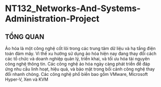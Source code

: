 # NT132_Networks-And-Systems-Administration-Project
## TỔNG QUAN
Ảo hóa là một công nghệ cốt lõi trong các trung tâm dữ liệu và hạ tầng điện toán đám mây. Vì thế xu hướng sử dụng ảo hóa hiện nay đang thay đổi cách các tổ chức và doanh nghiệp quản lý, triển khai, và tối ưu hóa tài nguyên công nghệ thông tin. Các công nghệ ảo hóa ngày càng phát triển để đáp ứng nhu cầu linh hoạt, hiệu quả, và bảo mật trong bối cảnh công nghệ thay đổi nhanh chóng. Các công nghệ phổ biến bao gồm VMware, Microsoft Hyper-V, Xen và KVM
